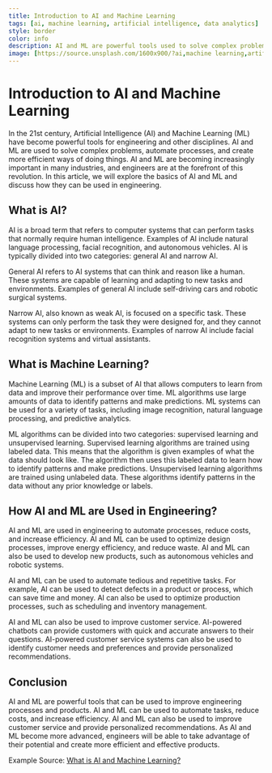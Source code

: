```yaml
---
title: Introduction to AI and Machine Learning 
tags: [ai, machine learning, artificial intelligence, data analytics]
style: border 
color: info 
description: AI and ML are powerful tools used to solve complex problems, automate processes and create more efficient ways of doing things. AI is divided into two categories, general AI which can think and reason like a human, and narrow AI which is focused on a specific task. ML is a subset of AI used to identify patterns and make predictions from data. AI and ML can be used in engineering to automate processes, reduce costs and increase efficiency. They can be used to optimize design processes, improve customer service and provide personalized recommendations. 
image: [https://source.unsplash.com/1600x900/?ai,machine learning,artificial intelligence ](https://images.unsplash.com/photo-1605459862899-f506150a7a80?crop=entropy&cs=tinysrgb&fit=crop&fm=jpg&h=900&ixid=MnwxfDB8MXxyYW5kb218MHx8YWksbWFjaGluZSBsZWFybmluZyxhcnRpZmljaWFsIGludGVsbGlnZW5jZXx8fHx8fDE2NzQ5MjU0Mjc&ixlib=rb-4.0.3&q=80&utm_campaign=api-credit&utm_medium=referral&utm_source=unsplash_source&w=1600)
---
```


# Introduction to AI and Machine Learning

In the 21st century, Artificial Intelligence (AI) and Machine Learning (ML) have become powerful tools for engineering and other disciplines. AI and ML are used to solve complex problems, automate processes, and create more efficient ways of doing things. AI and ML are becoming increasingly important in many industries, and engineers are at the forefront of this revolution. In this article, we will explore the basics of AI and ML and discuss how they can be used in engineering.

## What is AI?

AI is a broad term that refers to computer systems that can perform tasks that normally require human intelligence. Examples of AI include natural language processing, facial recognition, and autonomous vehicles. AI is typically divided into two categories: general AI and narrow AI. 

General AI refers to AI systems that can think and reason like a human. These systems are capable of learning and adapting to new tasks and environments. Examples of general AI include self-driving cars and robotic surgical systems. 

Narrow AI, also known as weak AI, is focused on a specific task. These systems can only perform the task they were designed for, and they cannot adapt to new tasks or environments. Examples of narrow AI include facial recognition systems and virtual assistants.

## What is Machine Learning?

Machine Learning (ML) is a subset of AI that allows computers to learn from data and improve their performance over time. ML algorithms use large amounts of data to identify patterns and make predictions. ML systems can be used for a variety of tasks, including image recognition, natural language processing, and predictive analytics.

ML algorithms can be divided into two categories: supervised learning and unsupervised learning. Supervised learning algorithms are trained using labeled data. This means that the algorithm is given examples of what the data should look like. The algorithm then uses this labeled data to learn how to identify patterns and make predictions. Unsupervised learning algorithms are trained using unlabeled data. These algorithms identify patterns in the data without any prior knowledge or labels.

## How AI and ML are Used in Engineering?

AI and ML are used in engineering to automate processes, reduce costs, and increase efficiency. AI and ML can be used to optimize design processes, improve energy efficiency, and reduce waste. AI and ML can also be used to develop new products, such as autonomous vehicles and robotic systems.

AI and ML can be used to automate tedious and repetitive tasks. For example, AI can be used to detect defects in a product or process, which can save time and money. AI can also be used to optimize production processes, such as scheduling and inventory management.

AI and ML can also be used to improve customer service. AI-powered chatbots can provide customers with quick and accurate answers to their questions. AI-powered customer service systems can also be used to identify customer needs and preferences and provide personalized recommendations.

## Conclusion

AI and ML are powerful tools that can be used to improve engineering processes and products. AI and ML can be used to automate tasks, reduce costs, and increase efficiency. AI and ML can also be used to improve customer service and provide personalized recommendations. As AI and ML become more advanced, engineers will be able to take advantage of their potential and create more efficient and effective products.

Example Source: [What is AI and Machine Learning?](https://www.techopedia.com/definition/31821/artificial-intelligence-ai-and-machine-learning-ml) 